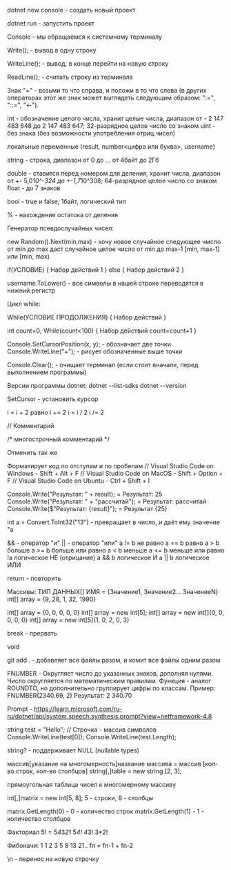 dotnet new console - создать новый проект

dotnet run - запустить проект

Console - мы обращаемся к системному терминалу

Write(); - вывод в одну строку

WriteLine(); - вывод, в конце перейти на новую строку

ReadLine(); - считать строку из терминала

Знак "=" - возьми то что справа, и положи в то что слева (в других операторах этот же знак может выглядеть следующим образом: ":=", "::=", "<-").

int - обозначение целого числа, хранит целые числа, диапазон от - 2 147 483 648 до 2 147 483 647; 32-разрядное целое число со знаком
uint - без знака (без возможности употребления отриц.чисел)

локальные переменные (result, number<цифра или буква>, username)

string - строка, диапазон от 0 до ... от 4байт до 2Гб

double - ставится перед номером для деления, хранит числа, диапазон от +- 5,0*10^-324  до  +-1,7*10^308; 64-разрядное целое число со знаком
float - до 7 знаков


bool - true и false, 1байт, логический тип

% - нахождение остатока от деления

Генератор псевдослучайных чисел:

new Random().Next(min,max) - хочу новое случайное следующее чмсло от min до max
даст случайное целое число от min до max-1 [min, max-1] или [min, max)

if(УСЛОВИЕ)
{
    Набор действий 1
}
else
{
     Набор действий 2
}

username.ToLower() - все символы в нашей строке переводятся в нижний регистр

Цикл while:

While(УСЛОВИЕ ПРОДОЛЖЕНИЯ)
{
    Набор действий
}

int count=0;
While(count<100)
{
    Набор действий count=count+1
}

Console.SetCursorPosition(x, y); - обозначает две точки
Console.WriteLine("+"); - рисует обозначенные выше точки

Console.Clear(); - очищает терминал (если стоит вначале, перед выполнением программы)

Версии программы dotnet:
dotnet --list-sdks
dotnet --version 

SetCursor - установить курсор

i = i + 2    равно  i += 2
i = i / 2           i /= 2

// Комментарий

/* 
многострочный
комментарий
*/

<!-- Быстрое комментирование: выфделить текст нажать Ctrl+правый слеш (кнопка ? / , .) -->  Отменить так же

Форматирует код по отступам и по пробелам
// Visual Studio Code on Windows - Shift + Alt + F
// Visual Studio Code on MacOS - Shift + Option + F
// Visual Studio Code on Ubuntu - Ctrl + Shift + I

Console.Write("Результат: " + result);  = Результат: 25
Console.Write("Результат: " + "рассчитай");  = Результат: рассчитай
Console.Write($"Результат: {result}");  = Результат {25}

int a = Convert.ToInt32("13") - превращает в число, и даёт ему значение "а

&& - оператор "и"
|| - оператор "или"
a != b не равно 
a == b равно 
a > b больше 
a >= b больше или равно 
a < b меньше 
a <= b меньше или равно 
!a логическое НЕ (отрицание) 
a && b логическое И 
a || b логическое ИЛИ

return - повторить

Массивы:
ТИП ДАННЫХ[] ИМЯ = {Значение1, Значение2... ЗначениеN}
int[] array = {9, 28, 1, 32, 1990}

int[] array = {0, 0, 0, 0, 0}
int[] array = new int[5];
int[] array = new int[]{0, 0, 0, 0, 0}
int[] array = new int[5]{1, 0, 2, 0, 3}

break - прервать

void 

git add . - добавляет все файлы разом, и комит все файлы одним разом

FNUMBER - Округляет число до указанных знаков, дополняя нулями. Число округляется по математическим правилам. Функция - аналог ROUNDTO, но дополнительно группирует цифры по классам.
Пример: FNUMBER(2340.69, 2)
Результат: 2 340.70

Prompt -
https://learn.microsoft.com/ru-ru/dotnet/api/system.speech.synthesis.prompt?view=netframework-4.8


string test = "Hello"; //  Строчка - массив символов
Console.WriteLine(test[0]);
Console.WriteLine(test.Length);

string? - поддерживает NULL (nullable types)

массив[указание на многомерность]название массива = массив [кол-во строк, кол-во столбцов]
string[,]table = new string [2, 3];

прямоугольная таблица чисел к многомерному массиву

int[,]matrix = new int[5, 8]; 5 - строки, 8 - столбцы

matrix.GetLength(0) - 0 - количество строк
matrix.GetLength(1) - 1 - количество столбцов

Факториал
5! = 5*4*3*2*1
     5*4!
       4*3!
         3*2!

Фибоначи: 1 1 2 3 5 8 13 21..
fn = fn-1 + fn-2 

\n - перенос на новую строчку